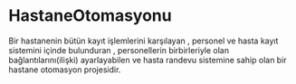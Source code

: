 # HastaneOtomasyonu
Bir hastanenin bütün kayıt işlemlerini karşılayan , personel ve hasta kayıt sistemini içinde bulunduran , personellerin birbirleriyle olan bağlantılarını(ilişki) ayarlayabilen ve hasta randevu sistemine sahip olan bir hastane otomasyon projesidir.
